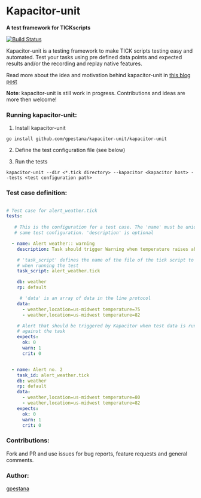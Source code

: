 # Kapacitor-unit

**A test framework for TICKscripts**

[![Build Status](https://travis-ci.org/gpestana/kapacitor-unit.svg?branch=master)](https://travis-ci.org/gpestana/kapacitor-unit)

Kapacitor-unit is a testing framework to make TICK scripts testing easy and
automated. Test your tasks using pre defined data points and expected results
and/or the recording and replay native features.


Read more about the idea and motivation behind kapacitor-unit in 
[this blog post](http://www.gpestana.com/blog/post/kapacitor-unit/)

**Note**: kapacitor-unit is still work in progress. Contributions and ideas
are more then welcome!


### Running kapacitor-unit:


1) Install kapacitor-unit

```
go install github.com/gpestana/kapacitor-unit/kapacitor-unit 
````

2) Define the test configuration file (see below) 

3) Run the tests

```
kapacitor-unit --dir <*.tick directory> --kapacitor <kapacitor host> --tests <test configuration path>
```

### Test case definition:

```yaml

# Test case for alert_weather.tick
tests:
  
   # This is the configuration for a test case. The 'name' must be unique in the
   # same test configuration. 'description' is optional

  - name: Alert weather:: warning
    description: Task should trigger Warning when temperature raises about 80 

    # 'task_script' defines the name of the file of the tick script to be loaded
    # when running the test
    task_script: alert_weather.tick

    db: weather
    rp: default 

     # 'data' is an array of data in the line protocol
    data:
      - weather,location=us-midwest temperature=75
      - weather,location=us-midwest temperature=82

    # Alert that should be triggered by Kapacitor when test data is running 
    # against the task
    expects:
      ok: 0
      warn: 1
      crit: 0


  - name: Alert no. 2
    task_id: alert_weather.tick
    db: weather
    rp: default 
    data:
      - weather,location=us-midwest temperature=80
      - weather,location=us-midwest temperature=82
    expects:
      ok: 0
      warn: 1
      crit: 0

```  

### Contributions:

Fork and PR and use issues for bug reports, feature requests and general comments.

### Author:

[gpestana](http://gpestana.github.com)
